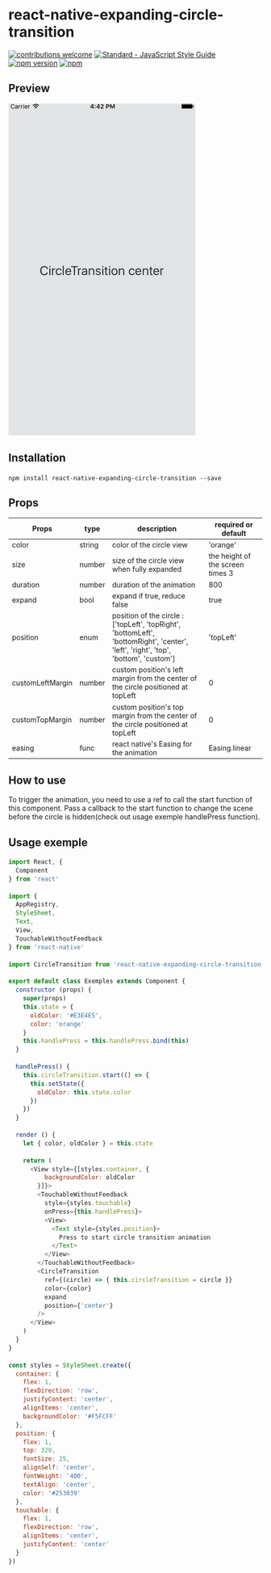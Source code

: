 # react-native-expanding-circle-transition
[![contributions welcome](https://img.shields.io/badge/contributions-welcome-brightgreen.svg?style=flat)](https://github.com/dwyl/esta/issues)
[![Standard - JavaScript Style Guide](https://img.shields.io/badge/code%20style-standard-brightgreen.svg)](http://standardjs.com/)
[![npm version](https://badge.fury.io/js/react-native-expanding-circle-transition.svg)](https://badge.fury.io/js/react-native-expanding-circle-transition)
[![npm](https://img.shields.io/badge/downloads-627%2Fmonth-green.svg)](https://www.npmjs.com/package/react-native-expanding-circle-transition)

## Preview

![App preview](/animation.gif)

## Installation

  `npm install react-native-expanding-circle-transition --save`

## Props

| Props    | type   | description                                                                                             | required or default                          |
|----------|--------|---------------------------------------------------------------------------------------------------------|----------------------------------|
| color    | string | color of the circle view                                                                                | 'orange'                         |
| size     | number | size of the circle view when fully expanded                                                             | the height of the screen times 3 |
| duration | number | duration of the animation                                                                               | 800                              |
| expand   | bool   | expand if true, reduce false                                                                            | true                             |
| position | enum   | position of the circle :  ['topLeft', 'topRight', 'bottomLeft', 'bottomRight', 'center', 'left', 'right', 'top', 'bottom', 'custom']  | 'topLeft'                        |
| customLeftMargin | number   |  custom position's left margin from the center of the circle positioned at topLeft |  0                       |
| customTopMargin | number   |  custom position's top margin from the center of the circle positioned at topLeft |  0                       |
| easing | func   | react native's Easing for the animation  |      Easing.linear                   |

## How to use

To trigger the animation, you need to use a ref to call the start function of this component. 
Pass a callback to the start function to change the scene before the circle is hidden(check out usage exemple handlePress function). 

## Usage exemple
```javascript
import React, {
  Component
} from 'react'

import {
  AppRegistry,
  StyleSheet,
  Text,
  View,
  TouchableWithoutFeedback
} from 'react-native'

import CircleTransition from 'react-native-expanding-circle-transition'

export default class Exemples extends Component {
  constructor (props) {
    super(props)
    this.state = {
      oldColor: '#E3E4E5',
      color: 'orange'
    }
    this.handlePress = this.handlePress.bind(this)
  }

  handlePress() {
    this.circleTransition.start(() => {
      this.setState({
        oldColor: this.state.color
      })
    })
  }

  render () {
    let { color, oldColor } = this.state

    return (
      <View style={[styles.container, {
          backgroundColor: oldColor
        }]}>
        <TouchableWithoutFeedback 
          style={styles.touchable} 
          onPress={this.handlePress}>
          <View>
            <Text style={styles.position}>
              Press to start circle transition animation
            </Text>
          </View>
        </TouchableWithoutFeedback>
        <CircleTransition
          ref={(circle) => { this.circleTransition = circle }}
          color={color}
          expand
          position={'center'}
        />
      </View>
    )
  }
}

const styles = StyleSheet.create({
  container: {
    flex: 1,
    flexDirection: 'row',
    justifyContent: 'center',
    alignItems: 'center',
    backgroundColor: '#F5FCFF'
  },
  position: {
    flex: 1,
    top: 320,
    fontSize: 25,
    alignSelf: 'center',
    fontWeight: '400',
    textAlign: 'center',
    color: '#253039'
  },
  touchable: {
    flex: 1,
    flexDirection: 'row',
    alignItems: 'center',
    justifyContent: 'center'
  }
})
